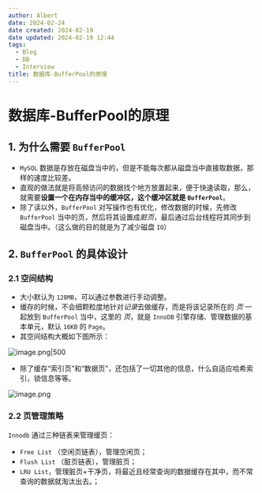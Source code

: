```yaml
---
author: Albert
date: 2024-02-24
date created: 2024-02-19
date updated: 2024-02-19 12:44
tags:
  - Blog
  - DB
  - Interview
title: 数据库-BufferPool的原理
---
```


# 数据库-BufferPool的原理

## 1. 为什么需要 `BufferPool`

- `MySQL` 数据是存放在磁盘当中的，但是不能每次都从磁盘当中直接取数据，那样的速度比较差。
- 直观的做法就是将高频访问的数据找个地方放置起来，便于快速读取，那么，就需要**设置一个在内存当中的缓冲区，这个缓冲区就是 `BufferPool`**。
- 除了读以外，`BufferPool` 对写操作也有优化，修改数据的时候，先修改 `BufferPool` 当中的页，然后将其设置成*脏页*，最后通过后台线程将其同步到磁盘当中。（这么做的目的就是为了减少磁盘 `IO`）

## 2. `BufferPool` 的具体设计

### 2.1 空间结构

- 大小默认为 `128MB`，可以通过参数进行手动调整。
- 缓存的时候，不会细颗粒度地针对*记录*去做缓存，而是将该记录所在的 _页_ 一起放到 `BufferPool` 当中，这里的 _页_，就是 `InnoDB` 引擎存储、管理数据的基本单元，默认 `16KB` 的 `Page`。
- 其空间结构大概如下图所示：

![image.png|500](https://img-20221128.oss-cn-shanghai.aliyuncs.com/img-2023-05/20240224165420.png)

- 除了缓存“索引页”和“数据页”，还包括了一切其他的信息，什么自适应哈希索引，锁信息等等。

![image.png](https://img-20221128.oss-cn-shanghai.aliyuncs.com/img-2023-05/20240224165459.png)

### 2.2 页管理策略

`Innodb` 通过三种链表来管理缓页：

- `Free List` （空闲页链表），管理空闲页；
- `Flush List` （脏页链表），管理脏页；
- `LRU List`，管理脏页+干净页，将最近且经常查询的数据缓存在其中，而不常查询的数据就淘汰出去。；
